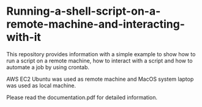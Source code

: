 # Running-a-shell-script-on-a-remote-machine-and-interacting-with-it

This repository provides information with a simple example to show how to run a script on a remote machine, how to interact with a script and how to automate a job by using crontab. 

AWS EC2 Ubuntu was used as remote machine and MacOS system laptop was used as local machine.  

Please read the documentation.pdf for detailed information. 
